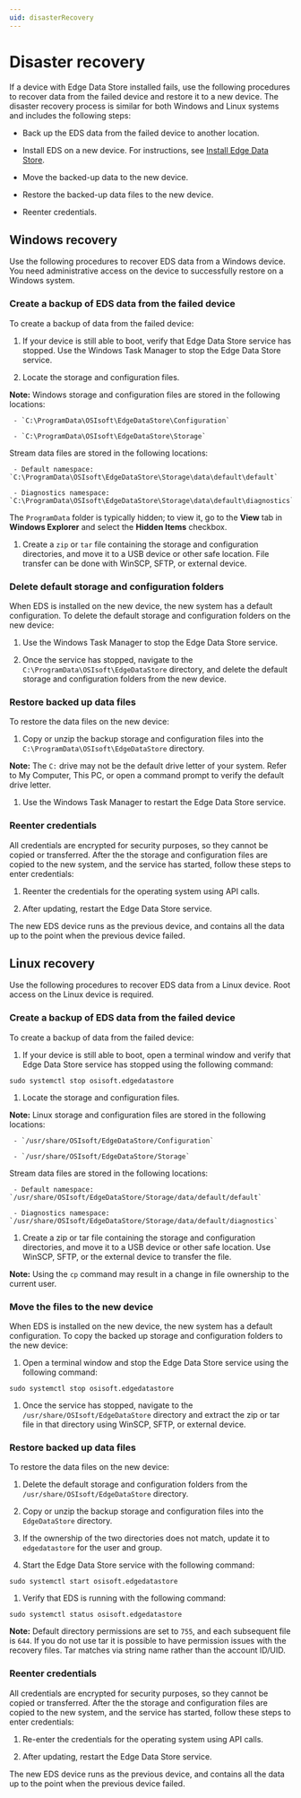 ```yaml
---
uid: disasterRecovery
---
```


# Disaster recovery

If a device with Edge Data Store installed fails, use the following procedures to recover data from the failed device and restore it to a new device. The disaster recovery process is similar for both Windows and Linux systems and includes the following steps:

- Back up the EDS data from the failed device to another location.

- Install EDS on a new device. For instructions, see [Install Edge Data Store](xref:InstallEdgeDataStore).

- Move the backed-up data to the new device.

- Restore the backed-up data files to the new device.

- Reenter credentials.

## Windows recovery

Use the following procedures to recover EDS data from a Windows device. You need administrative access on the device to successfully restore on a Windows system.

### Create a backup of EDS data from the failed device

To create a backup of data from the failed device:

1. If your device is still able to boot, verify that Edge Data Store service has stopped. Use the Windows Task Manager to stop the Edge Data Store service.

1. Locate the storage and configuration files.

  **Note:** Windows storage and configuration files are stored in the following locations:

     - `C:\ProgramData\OSIsoft\EdgeDataStore\Configuration`
  
     - `C:\ProgramData\OSIsoft\EdgeDataStore\Storage`

  Stream data files are stored in the following locations:

     - Default namespace: `C:\ProgramData\OSIsoft\EdgeDataStore\Storage\data\default\default`

     - Diagnostics namespace: `C:\ProgramData\OSIsoft\EdgeDataStore\Storage\data\default\diagnostics`

  The `ProgramData` folder is typically hidden; to view it, go to the **View** tab in **Windows Explorer** and select the **Hidden Items** checkbox.

1. Create a `zip` or `tar` file containing the storage and configuration directories, and move it to a USB device or other safe location. File transfer can be done with WinSCP, SFTP, or external device.

### Delete default storage and configuration folders

When EDS is installed on the new device, the new system has a default configuration. To delete the default storage and configuration folders on the new device:

1. Use the Windows Task Manager to stop the Edge Data Store service.

1. Once the service has stopped, navigate to the `C:\ProgramData\OSIsoft\EdgeDataStore` directory, and delete the default storage and configuration folders from the new device.

### Restore backed up data files

To restore the data files on the new device:

1. Copy or unzip the backup storage and configuration files into the `C:\ProgramData\OSIsoft\EdgeDataStore` directory.

  **Note:** The `C:` drive may not be the default drive letter of your system. Refer to My Computer, This PC, or open a command prompt to verify the default drive letter.

1. Use the Windows Task Manager to restart the Edge Data Store service.

### Reenter credentials

All credentials are encrypted for security purposes, so they cannot be copied or transferred. After the the storage and configuration files are copied to the new system, and the service has started, follow these steps to enter credentials:

1. Reenter the credentials for the operating system using API calls.

1. After updating, restart the Edge Data Store service.

The new EDS device runs as the previous device, and contains all the data up to the point when the previous device failed.

## Linux recovery

Use the following procedures to recover EDS data from a Linux device. Root access on the Linux device is required.

### Create a backup of EDS data from the failed device

To create a backup of data from the failed device:

1. If your device is still able to boot, open a terminal window and verify that Edge Data Store service has stopped using the following command:

  ```
  sudo systemctl stop osisoft.edgedatastore
  ```

1. Locate the storage and configuration files.

  **Note:** Linux storage and configuration files are stored in the following locations:

     - `/usr/share/OSIsoft/EdgeDataStore/Configuration`

     - `/usr/share/OSIsoft/EdgeDataStore/Storage`

  Stream data files are stored in the following locations:

     - Default namespace: `/usr/share/OSIsoft/EdgeDataStore/Storage/data/default/default`

     - Diagnostics namespace: `/usr/share/OSIsoft/EdgeDataStore/Storage/data/default/diagnostics`

1. Create a zip or tar file containing the storage and configuration directories, and move it to a USB device or other safe location. Use WinSCP, SFTP, or the external device to transfer the file.

  **Note:** Using the `cp` command may result in a change in file ownership to the current user.

### Move the files to the new device

When EDS is installed on the new device, the new system has a default configuration. To copy the backed up storage and configuration folders to the new device:

1. Open a terminal window and stop the Edge Data Store service using the following command:

  ```
  sudo systemctl stop osisoft.edgedatastore
  ```

1. Once the service has stopped, navigate to the `/usr/share/OSIsoft/EdgeDataStore` directory and extract the zip or tar file in that directory using WinSCP, SFTP, or external device.

### Restore backed up data files

To restore the data files on the new device:

1. Delete the default storage and configuration folders from the `/usr/share/OSIsoft/EdgeDataStore` directory.

1. Copy or unzip the backup storage and configuration files into the `EdgeDataStore` directory.

1. If the ownership of the two directories does not match, update it to `edgedatastore` for the user and group.

1. Start the Edge Data Store service with the following command:

  ```
  sudo systemctl start osisoft.edgedatastore
  ```

1. Verify that EDS is running with the following command:

  ```
  sudo systemctl status osisoft.edgedatastore
  ```

  **Note:** Default directory permissions are set to `755`, and each subsequent file is `644`. If you do not use tar it is possible to have permission issues with the recovery files. Tar matches via string name rather than the account ID/UID.

### Reenter credentials

All credentials are encrypted for security purposes, so they cannot be copied or transferred. After the the storage and configuration files are copied to the new system, and the service has started, follow these steps to enter credentials:

1. Re-enter the credentials for the operating system using API calls.

1. After updating, restart the Edge Data Store service.

The new EDS device runs as the previous device, and contains all the data up to the point when the previous device failed.

